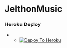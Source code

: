 # JelthonMusic

### Heroku Deploy
  -   - [![Deploy To Heroku](https://www.herokucdn.com/deploy/button.svg)](https://heroku.com/deploy?template=https://github.com/yddde/JelthonMusic)

